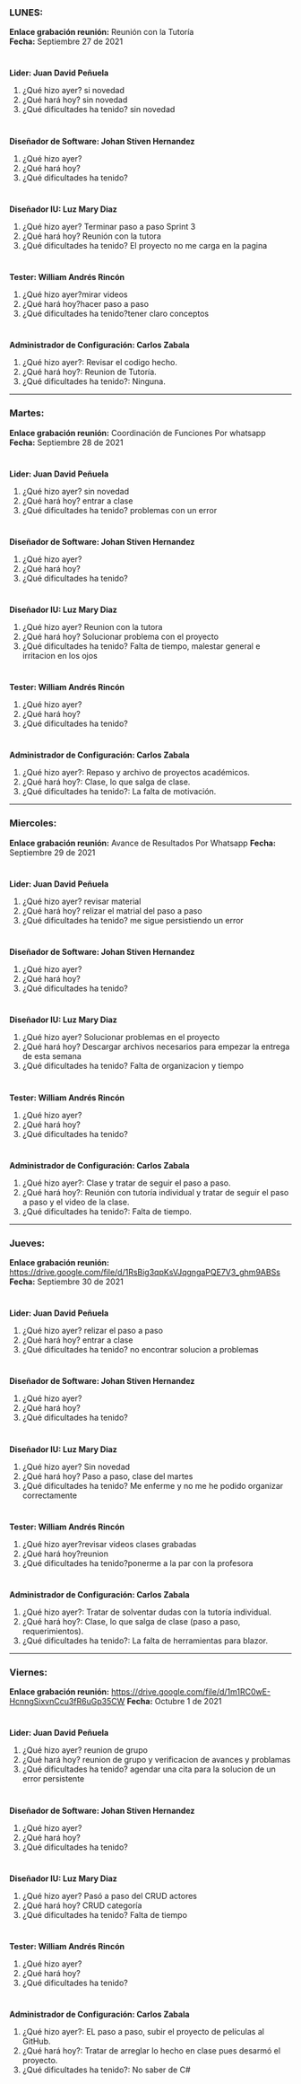 ### LUNES:
**Enlace grabación reunión:** Reunión con la Tutoría  
**Fecha:** Septiembre 27 de 2021
#
**Lider: Juan David Peñuela**
  1. ¿Qué hizo ayer? si novedad
  2. ¿Qué hará hoy? sin novedad
  3. ¿Qué dificultades ha tenido? sin novedad
#
**Diseñador de Software: Johan Stiven Hernandez**
  1. ¿Qué hizo ayer? 
  2. ¿Qué hará hoy? 
  3. ¿Qué dificultades ha tenido? 
#
**Diseñador IU: Luz Mary Diaz**
  1. ¿Qué hizo ayer? Terminar paso a paso Sprint 3
  2. ¿Qué hará hoy? Reunión con la tutora
  3. ¿Qué dificultades ha tenido? El proyecto no me carga en la pagina
#
**Tester: William Andrés Rincón**
  1. ¿Qué hizo ayer?mirar videos 
  2. ¿Qué hará hoy?hacer paso a paso
  3. ¿Qué dificultades ha tenido?tener claro conceptos
#
**Administrador de Configuración: Carlos Zabala**
  1. ¿Qué hizo ayer?: Revisar el codigo hecho.
  2. ¿Qué hará hoy?: Reunion de Tutoría.
  3. ¿Qué dificultades ha tenido?: Ninguna.
****************************************************************************************************
### Martes:
**Enlace grabación reunión:** Coordinación de Funciones Por whatsapp
**Fecha:** Septiembre 28 de 2021
#
**Lider: Juan David Peñuela**
  1. ¿Qué hizo ayer? sin novedad
  2. ¿Qué hará hoy? entrar a clase 
  3. ¿Qué dificultades ha tenido? problemas con un error
#
**Diseñador de Software: Johan Stiven Hernandez**
  1. ¿Qué hizo ayer? 
  2. ¿Qué hará hoy? 
  3. ¿Qué dificultades ha tenido? 
#
**Diseñador IU: Luz Mary Diaz**
  1. ¿Qué hizo ayer? Reunion con la tutora
  2. ¿Qué hará hoy? Solucionar problema con el proyecto
  3. ¿Qué dificultades ha tenido? Falta de tiempo, malestar general e irritacion en los ojos
#
**Tester: William Andrés Rincón**
  1. ¿Qué hizo ayer?
  2. ¿Qué hará hoy?
  3. ¿Qué dificultades ha tenido?
#
**Administrador de Configuración: Carlos Zabala**
  1. ¿Qué hizo ayer?: Repaso y archivo de proyectos académicos.
  2. ¿Qué hará hoy?: Clase, lo que salga de clase.
  3. ¿Qué dificultades ha tenido?: La falta de motivación.
****************************************************************************************************
### Miercoles:
**Enlace grabación reunión:** Avance de Resultados Por Whatsapp
**Fecha:** Septiembre 29 de 2021
#
**Lider: Juan David Peñuela**
  1. ¿Qué hizo ayer? revisar material 
  2. ¿Qué hará hoy? relizar el matrial del paso a paso
  3. ¿Qué dificultades ha tenido? me sigue persistiendo un error
#
**Diseñador de Software: Johan Stiven Hernandez**
  1. ¿Qué hizo ayer? 
  2. ¿Qué hará hoy? 
  3. ¿Qué dificultades ha tenido? 
#
**Diseñador IU: Luz Mary Diaz**
  1. ¿Qué hizo ayer? Solucionar problemas en el proyecto
  2. ¿Qué hará hoy? Descargar archivos necesarios para empezar la entrega de esta semana
  3. ¿Qué dificultades ha tenido? Falta de organizacion y tiempo
#
**Tester: William Andrés Rincón**
  1. ¿Qué hizo ayer?
  2. ¿Qué hará hoy?
  3. ¿Qué dificultades ha tenido?
#
**Administrador de Configuración: Carlos Zabala**
  1. ¿Qué hizo ayer?: Clase y tratar de seguir el paso a paso.
  2. ¿Qué hará hoy?: Reunión con tutoría individual y tratar de seguir el paso a paso y el video de la clase.
  3. ¿Qué dificultades ha tenido?: Falta de tiempo.
****************************************************************************************************
### Jueves:
**Enlace grabación reunión:** <https://drive.google.com/file/d/1RsBig3qpKsVJqgngaPQE7V3_ghm9ABSs>
**Fecha:** Septiembre 30 de 2021
#
**Lider: Juan David Peñuela**
  1. ¿Qué hizo ayer? relizar el paso a paso 
  2. ¿Qué hará hoy? entrar a clase 
  3. ¿Qué dificultades ha tenido? no encontrar solucion a problemas
#
**Diseñador de Software: Johan Stiven Hernandez**
  1. ¿Qué hizo ayer? 
  2. ¿Qué hará hoy? 
  3. ¿Qué dificultades ha tenido? 
#
**Diseñador IU: Luz Mary Diaz**
  1. ¿Qué hizo ayer? Sin novedad
  2. ¿Qué hará hoy? Paso a paso, clase del martes
  3. ¿Qué dificultades ha tenido? Me enferme y no me he podido organizar correctamente
#
**Tester: William Andrés Rincón**
  1. ¿Qué hizo ayer?revisar videos clases grabadas
  2. ¿Qué hará hoy?reunion 
  3. ¿Qué dificultades ha tenido?ponerme a la par con la profesora
#
**Administrador de Configuración: Carlos Zabala**
  1. ¿Qué hizo ayer?: Tratar de solventar dudas con la tutoría individual.
  2. ¿Qué hará hoy?: Clase, lo que salga de clase (paso a paso, requerimientos).
  3. ¿Qué dificultades ha tenido?: La falta de herramientas para blazor.
****************************************************************************************************
### Viernes:
**Enlace grabación reunión:** <https://drive.google.com/file/d/1m1RC0wE-HcnngSixvnCcu3fR6uGp35CW>
**Fecha:** Octubre 1 de 2021
#
**Lider: Juan David Peñuela**
  1. ¿Qué hizo ayer? reunion de grupo 
  2. ¿Qué hará hoy? reunion de grupo y verificacion de avances y problamas
  3. ¿Qué dificultades ha tenido? agendar una cita para la solucion de un error persistente
#
**Diseñador de Software: Johan Stiven Hernandez**
  1. ¿Qué hizo ayer? 
  2. ¿Qué hará hoy? 
  3. ¿Qué dificultades ha tenido? 
#
**Diseñador IU: Luz Mary Diaz**
  1. ¿Qué hizo ayer? Pasó a paso del CRUD actores
  2. ¿Qué hará hoy? CRUD categoría
  3. ¿Qué dificultades ha tenido? Falta de tiempo
#
**Tester: William Andrés Rincón**
  1. ¿Qué hizo ayer?
  2. ¿Qué hará hoy?
  3. ¿Qué dificultades ha tenido?
#
**Administrador de Configuración: Carlos Zabala**
  1. ¿Qué hizo ayer?: EL paso a paso, subir el proyecto de películas al GitHub.
  2. ¿Qué hará hoy?: Tratar de arreglar lo hecho en clase pues desarmó el proyecto.
  3. ¿Qué dificultades ha tenido?: No saber de C#
